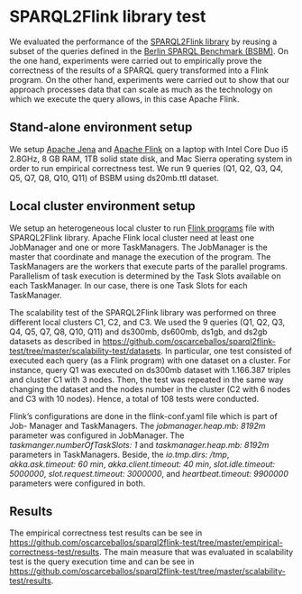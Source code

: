 # SPARQL2Flink library test
We evaluated the performance of the [SPARQL2Flink library](https://github.com/oscarceballos/sparql2flink) by reusing a subset of the queries defined in the [Berlin SPARQL Benchmark (BSBM)](http://wifo5-03.informatik.uni-mannheim.de/bizer/berlinsparqlbenchmark/). On the one hand, experiments were carried out to empirically prove the correctness of the results of a SPARQL query transformed into a Flink program. On the other hand, experiments were carried out to show that our approach processes data that can scale as much as the technology on which we execute the query allows, in this case Apache Flink.

## Stand-alone environment setup
We setup [Apache Jena](https://jena.apache.org) and [Apache Flink](https://flink.apache.org) on a laptop with Intel Core Duo i5 2.8GHz, 8 GB RAM, 1TB solid state disk, and Mac Sierra operating system in order to run empirical correctness test. We run 9 queries (Q1, Q2, Q3, Q4, Q5, Q7, Q8, Q10, Q11) of BSBM using ds20mb.ttl dataset.


## Local cluster environment setup
We setup an heterogeneous local cluster to run [Flink programs](https://github.com/oscarceballos/sparql2flink-test/tree/master/flink-programs) file with SPARQL2Flink library. Apache Flink local cluster need at least one JobManager and one or more TaskManagers. The JobManager is the master that coordinate and manage the execution of the program. The TaskManagers are the workers that execute parts of the parallel programs. Parallelism of task execution is determined by the Task Slots available on each TaskManager. In our case, there is one Task Slots for each TaskManager.

The scalability test of the SPARQL2Flink library was performed on three different local clusters C1, C2, and C3. We used the 9 queries (Q1, Q2, Q3, Q4, Q5, Q7, Q8, Q10, Q11) and ds300mb, ds600mb, ds1gb, and ds2gb datasets as described in https://github.com/oscarceballos/sparql2flink-test/tree/master/scalability-test/datasets. In particular, one test consisted of executed each query (as a Flink program) with one dataset on a cluster. For instance, query Q1 was executed on ds300mb dataset with 1.166.387 triples and cluster C1 with 3 nodes. Then, the test was repeated in the same way changing the dataset and the nodes number in the cluster (C2 with 6 nodes and C3 with 10 nodes). Hence, a total of 108 tests were conducted.

Flink’s configurations are done in the flink-conf.yaml file which is part of Job- Manager and TaskManagers. The *jobmanager.heap.mb: 8192m* parameter was configured in JobManager. The *taskmanger.numberOfTaskSlots: 1* and *taskmanager.heap.mb: 8192m* parameters in TaskManagers. Beside, the *io.tmp.dirs: /tmp*, *akka.ask.timeout: 60 min*, *akka.client.timeout: 40 min*, *slot.idle.timeout: 5000000*, *slot.request.timeout: 3000000*, and *heartbeat.timeout: 9900000* parameters were configured in both.

## Results
The empirical correctness test results can be see in https://github.com/oscarceballos/sparql2flink-test/tree/master/empirical-correctness-test/results. The main measure that was evaluated in scalability test is the query execution time and can be see in https://github.com/oscarceballos/sparql2flink-test/tree/master/scalability-test/results.
